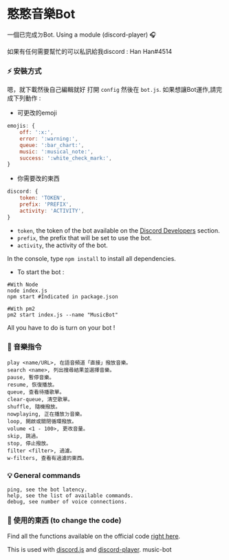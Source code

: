 # 憨憨音樂Bot
一個已完成ㄉBot. Using a module (discord-player) 🎧

如果有任何需要幫忙的可以私訊給我discord : Han Han#4514

### ⚡ 安裝方式

嗯，就下載然後自己編輯就好
打開 `config` 然後在 `bot.js`.
如果想讓Bot運作,請完成下列動作 :

- 可更改的emoji

```js
emojis: {
    off: ':x:',
    error: ':warning:',
    queue: ':bar_chart:',
    music: ':musical_note:',
    success: ':white_check_mark:',
}
```

- 你需要改的東西

```js
discord: {
    token: 'TOKEN',
    prefix: 'PREFIX',
    activity: 'ACTIVITY',
}
```

- `token`, the token of the bot available on the [Discord Developers](https://discordapp.com/developers/applications) section.
- `prefix`, the prefix that will be set to use the bot.
- `activity`, the activity of the bot.

In the console, type `npm install` to install all dependencies.

- To start the bot :

```
#With Node
node index.js
npm start #Indicated in package.json

#With pm2
pm2 start index.js --name "MusicBot"
```

All you have to do is turn on your bot !

### 🎵 音樂指令

```
play <name/URL>, 在語音頻道「直接」撥放音樂。
search <name>, 列出搜尋結果並選擇音樂。
pause, 暫停音樂。
resume, 恢復播放。
queue, 查看待播歌單。
clear-queue, 清空歌單。
shuffle, 隨機撥放。
nowplaying, 正在播放ㄉ音樂。
loop, 開啟或關閉循環撥放。
volume <1 - 100>, 更改音量。
skip, 跳過。
stop, 停止撥放。
filter <filter>, 過濾。
w-filters, 查看有過濾的東西。
```

### 💡 General commands

```
ping, see the bot latency.
help, see the list of available commands.
debug, see number of voice connections.
```

### 🏓 使用的東西 (to change the code)

Find all the functions available on the official code [right here](https://github.com/Androz2091/discord-player).

This is used with [discord.js](https://www.npmjs.com/package/discord.js) and [discord-player](https://www.npmjs.com/package/discord-player).
 music-bot

